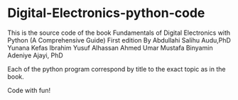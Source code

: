 # Digital-Electronics-python-code
This is the source code of the book Fundamentals of Digital Electronics with Python
(A Comprehensive Guide)
First edition
By
Abdullahi Salihu Audu,PhD
Yunana Kefas
Ibrahim Yusuf Alhassan
Ahmed Umar Mustafa
Binyamin Adeniye Ajayi, PhD 

Each of the python program correspond by title to the exact topic as in the book.

Code with fun!
